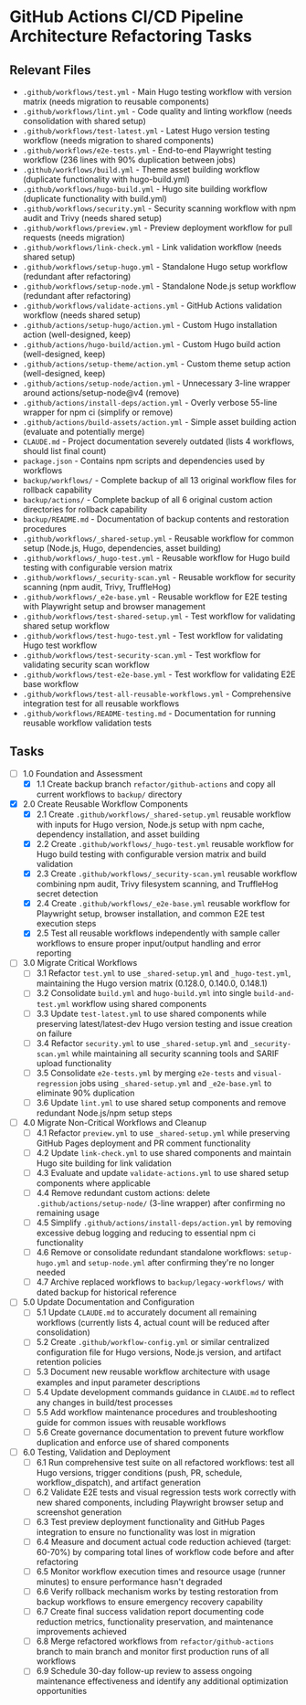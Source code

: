 # GitHub Actions CI/CD Pipeline Architecture Refactoring Tasks

## Relevant Files

- `.github/workflows/test.yml` - Main Hugo testing workflow with version matrix (needs migration to reusable components)
- `.github/workflows/lint.yml` - Code quality and linting workflow (needs consolidation with shared setup)
- `.github/workflows/test-latest.yml` - Latest Hugo version testing workflow (needs migration to shared components)
- `.github/workflows/e2e-tests.yml` - End-to-end Playwright testing workflow (236 lines with 90% duplication between jobs)
- `.github/workflows/build.yml` - Theme asset building workflow (duplicate functionality with hugo-build.yml)
- `.github/workflows/hugo-build.yml` - Hugo site building workflow (duplicate functionality with build.yml)
- `.github/workflows/security.yml` - Security scanning workflow with npm audit and Trivy (needs shared setup)
- `.github/workflows/preview.yml` - Preview deployment workflow for pull requests (needs migration)
- `.github/workflows/link-check.yml` - Link validation workflow (needs shared setup)
- `.github/workflows/setup-hugo.yml` - Standalone Hugo setup workflow (redundant after refactoring)
- `.github/workflows/setup-node.yml` - Standalone Node.js setup workflow (redundant after refactoring)
- `.github/workflows/validate-actions.yml` - GitHub Actions validation workflow (needs shared setup)
- `.github/actions/setup-hugo/action.yml` - Custom Hugo installation action (well-designed, keep)
- `.github/actions/hugo-build/action.yml` - Custom Hugo build action (well-designed, keep)
- `.github/actions/setup-theme/action.yml` - Custom theme setup action (well-designed, keep)
- `.github/actions/setup-node/action.yml` - Unnecessary 3-line wrapper around actions/setup-node@v4 (remove)
- `.github/actions/install-deps/action.yml` - Overly verbose 55-line wrapper for npm ci (simplify or remove)
- `.github/actions/build-assets/action.yml` - Simple asset building action (evaluate and potentially merge)
- `CLAUDE.md` - Project documentation severely outdated (lists 4 workflows, should list final count)
- `package.json` - Contains npm scripts and dependencies used by workflows
- `backup/workflows/` - Complete backup of all 13 original workflow files for rollback capability
- `backup/actions/` - Complete backup of all 6 original custom action directories for rollback capability
- `backup/README.md` - Documentation of backup contents and restoration procedures
- `.github/workflows/_shared-setup.yml` - Reusable workflow for common setup (Node.js, Hugo, dependencies, asset building)
- `.github/workflows/_hugo-test.yml` - Reusable workflow for Hugo build testing with configurable version matrix
- `.github/workflows/_security-scan.yml` - Reusable workflow for security scanning (npm audit, Trivy, TruffleHog)
- `.github/workflows/_e2e-base.yml` - Reusable workflow for E2E testing with Playwright setup and browser management
- `.github/workflows/test-shared-setup.yml` - Test workflow for validating shared setup workflow
- `.github/workflows/test-hugo-test.yml` - Test workflow for validating Hugo test workflow  
- `.github/workflows/test-security-scan.yml` - Test workflow for validating security scan workflow
- `.github/workflows/test-e2e-base.yml` - Test workflow for validating E2E base workflow
- `.github/workflows/test-all-reusable-workflows.yml` - Comprehensive integration test for all reusable workflows
- `.github/workflows/README-testing.md` - Documentation for running reusable workflow validation tests

## Tasks

- [ ] 1.0 Foundation and Assessment
  - [x] 1.1 Create backup branch `refactor/github-actions` and copy all current workflows to `backup/` directory

- [x] 2.0 Create Reusable Workflow Components
  - [x] 2.1 Create `.github/workflows/_shared-setup.yml` reusable workflow with inputs for Hugo version, Node.js setup with npm cache, dependency installation, and asset building
  - [x] 2.2 Create `.github/workflows/_hugo-test.yml` reusable workflow for Hugo build testing with configurable version matrix and build validation
  - [x] 2.3 Create `.github/workflows/_security-scan.yml` reusable workflow combining npm audit, Trivy filesystem scanning, and TruffleHog secret detection
  - [x] 2.4 Create `.github/workflows/_e2e-base.yml` reusable workflow for Playwright setup, browser installation, and common E2E test execution steps
  - [x] 2.5 Test all reusable workflows independently with sample caller workflows to ensure proper input/output handling and error reporting

- [ ] 3.0 Migrate Critical Workflows
  - [ ] 3.1 Refactor `test.yml` to use `_shared-setup.yml` and `_hugo-test.yml`, maintaining the Hugo version matrix (0.128.0, 0.140.0, 0.148.1)
  - [ ] 3.2 Consolidate `build.yml` and `hugo-build.yml` into single `build-and-test.yml` workflow using shared components
  - [ ] 3.3 Update `test-latest.yml` to use shared components while preserving latest/latest-dev Hugo version testing and issue creation on failure
  - [ ] 3.4 Refactor `security.yml` to use `_shared-setup.yml` and `_security-scan.yml` while maintaining all security scanning tools and SARIF upload functionality
  - [ ] 3.5 Consolidate `e2e-tests.yml` by merging `e2e-tests` and `visual-regression` jobs using `_shared-setup.yml` and `_e2e-base.yml` to eliminate 90% duplication
  - [ ] 3.6 Update `lint.yml` to use shared setup components and remove redundant Node.js/npm setup steps

- [ ] 4.0 Migrate Non-Critical Workflows and Cleanup
  - [ ] 4.1 Refactor `preview.yml` to use `_shared-setup.yml` while preserving GitHub Pages deployment and PR comment functionality
  - [ ] 4.2 Update `link-check.yml` to use shared components and maintain Hugo site building for link validation
  - [ ] 4.3 Evaluate and update `validate-actions.yml` to use shared setup components where applicable
  - [ ] 4.4 Remove redundant custom actions: delete `.github/actions/setup-node/` (3-line wrapper) after confirming no remaining usage
  - [ ] 4.5 Simplify `.github/actions/install-deps/action.yml` by removing excessive debug logging and reducing to essential npm ci functionality
  - [ ] 4.6 Remove or consolidate redundant standalone workflows: `setup-hugo.yml` and `setup-node.yml` after confirming they're no longer needed
  - [ ] 4.7 Archive replaced workflows to `backup/legacy-workflows/` with dated backup for historical reference

- [ ] 5.0 Update Documentation and Configuration
  - [ ] 5.1 Update `CLAUDE.md` to accurately document all remaining workflows (currently lists 4, actual count will be reduced after consolidation)
  - [ ] 5.2 Create `.github/workflow-config.yml` or similar centralized configuration file for Hugo versions, Node.js version, and artifact retention policies
  - [ ] 5.3 Document new reusable workflow architecture with usage examples and input parameter descriptions
  - [ ] 5.4 Update development commands guidance in `CLAUDE.md` to reflect any changes in build/test processes
  - [ ] 5.5 Add workflow maintenance procedures and troubleshooting guide for common issues with reusable workflows
  - [ ] 5.6 Create governance documentation to prevent future workflow duplication and enforce use of shared components

- [ ] 6.0 Testing, Validation and Deployment
  - [ ] 6.1 Run comprehensive test suite on all refactored workflows: test all Hugo versions, trigger conditions (push, PR, schedule, workflow_dispatch), and artifact generation
  - [ ] 6.2 Validate E2E tests and visual regression tests work correctly with new shared components, including Playwright browser setup and screenshot generation
  - [ ] 6.3 Test preview deployment functionality and GitHub Pages integration to ensure no functionality was lost in migration
  - [ ] 6.4 Measure and document actual code reduction achieved (target: 60-70%) by comparing total lines of workflow code before and after refactoring
  - [ ] 6.5 Monitor workflow execution times and resource usage (runner minutes) to ensure performance hasn't degraded
  - [ ] 6.6 Verify rollback mechanism works by testing restoration from backup workflows to ensure emergency recovery capability
  - [ ] 6.7 Create final success validation report documenting code reduction metrics, functionality preservation, and maintenance improvements achieved
  - [ ] 6.8 Merge refactored workflows from `refactor/github-actions` branch to main branch and monitor first production runs of all workflows
  - [ ] 6.9 Schedule 30-day follow-up review to assess ongoing maintenance effectiveness and identify any additional optimization opportunities